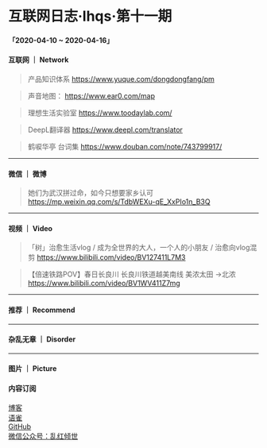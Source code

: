 # 互联网日志·lhqs·第十一期


#### 「2020-04-10 ~ 2020-04-16」


#### 互联网 ｜ Network

> 产品知识体系 https://www.yuque.com/dongdongfang/pm

> 声音地图： https://www.ear0.com/map

> 理想生活实验室  https://www.toodaylab.com/

> DeepL翻译器 https://www.deepl.com/translator

> 鹤唳华亭 台词集 https://www.douban.com/note/743799917/





----

#### 微信 ｜ 微博

> 她们为武汉拼过命，如今只想要家乡认可 https://mp.weixin.qq.com/s/TdbWEXu-qE_XxPIo1n_B3Q

>  

>  

>  

>  

>  

>  

>  





----


#### 视频 ｜ Video


> 「树」治愈生活vlog / 成为全世界的大人，一个人的小朋友 / 治愈向vlog混剪 https://www.bilibili.com/video/BV127411L7M3

> 【倍速铁路POV】春日长良川 长良川铁道越美南线 美浓太田 →北浓 https://www.bilibili.com/video/BV1WV411Z7mg

> 

> 

> 

> 

> 



----


#### 推荐 ｜ Recommend

> 

> 

> 

> 

> 

> 



----

#### 杂乱无章 ｜ Disorder


> 

> 

> 

> 

> 

> 

> 

> 








----

#### 图片 ｜ Picture

<!-- ![图片集](http://qiniu.blog.lhqs.ink/log/2020-02-log3/01.jpg) -->




#### 内容订阅

[博客](http://blog.lhqs.ink)<br />
[语雀](https://www.yuque.com/lhqs/notes)<br />
[GitHub](https://github.com/lhqs/network-footpoint)<br />
[微信公众号：乱红倾世](https://weixin.sogou.com/weixin?type=1&ie=utf8&query=乱红倾世)<br />